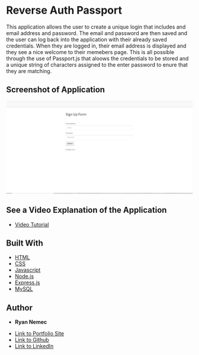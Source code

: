 # Reverse Auth Passport

This application allows the user to create a unique login that includes and email address and password. The email and password are then saved and the user can log back into the application with their already saved credentials. When they are logged in, their email address is displayed and they see a nice welcome to their memebers page. This is all possible through the use of Passport.js that aloows the credentials to be stored and a unique string of characters assigned to the enter password to enure that they are matching.

## Screenshot of Application

![Screenshot of Application](Develop/public/img/passportpicture.PNG)

## See a Video Explanation of the Application

* [Video Tutorial](https://www.youtube.com/watch?v=Q5xqHeseW0k)

## Built With
* [HTML](https://developer.mozilla.org/en-US/docs/Web/HTML)
* [CSS](https://developer.mozilla.org/en-US/docs/Web/CSS)
* [Javascript](https://developer.mozilla.org/en-US/docs/Web/JavaScript)
* [Node.js](https://nodejs.org/en/)
* [Express.js](http://expressjs.com/)
* [MySQL](https://www.mysql.com/)


## Author

* **Ryan Nemec** 

- [Link to Portfolio Site](https://perfectoment.github.io/Ryan-Portfolio/)
- [Link to Github](https://github.com/perfectoment)
- [Link to LinkedIn](https://www.linkedin.com/in/ryan-nemec-5a6b3a66/)